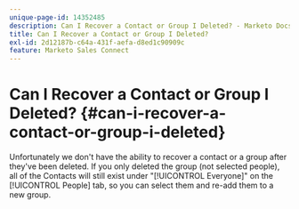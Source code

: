 ```yaml
---
unique-page-id: 14352485
description: Can I Recover a Contact or Group I Deleted? - Marketo Docs - Product Documentation
title: Can I Recover a Contact or Group I Deleted?
exl-id: 2d12187b-c64a-431f-aefa-d8ed1c90909c
feature: Marketo Sales Connect
---
```

# Can I Recover a Contact or Group I Deleted? {#can-i-recover-a-contact-or-group-i-deleted}

Unfortunately we don't have the ability to recover a contact or a group after they've been deleted. If you only deleted the group (not selected people), all of the Contacts will still exist under "[!UICONTROL Everyone]" on the [!UICONTROL People] tab, so you can select them and re-add them to a new group.
